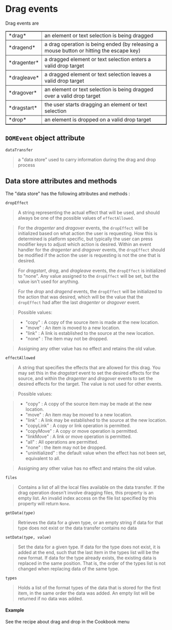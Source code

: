 Drag events
===========

<script type="text/python">
from browser import doc, alert
</script>

Drag events are

<table cellpadding=3 border=1>
<tr>
<td>*drag*</td>
<td>an element or text selection is being dragged
</td>
</tr>

<tr>
<td>*dragend*</td><td>a drag operation is being ended (by releasing a mouse button or hitting the escape key)</td>
</tr>

<tr>
<td>*dragenter*</td><td>a dragged element or text selection enters a valid drop target</td>
</tr>

<tr>
<td>*dragleave*</td><td>a dragged element or text selection leaves a valid drop target</td>
</tr>

<tr>
<td>*dragover*</td><td>an element or text selection is being dragged over a valid drop target</td>
</tr>

<tr>
<td>*dragstart*</td><td>the user starts dragging an element or text selection</td>
</tr>

<tr>
<td>*drop*</td><td>an element is dropped on a valid drop target</td>
</tr>

</table>

`DOMEvent` object attribute
---------------------------

`dataTransfer`
> a "data store" used to carry information during the drag and drop process

Data store attributes and methods
---------------------------------

The "data store" has the following attributes and methods :

`dropEffect`

> A string representing the actual effect that will be used, and should always be one of the possible values of `effectAllowed`.

> For the *dragenter* and *dragover* events, the `dropEffect` will be initialized based on what action the user is requesting. How this is determined is platform specific, but typically the user can press modifier keys to adjust which action is desired. Within an event handler for the *dragenter* and *dragover* events, the `dropEffect` should be modified if the action the user is requesting is not the one that is desired.

> For *dragstart*, *drag*, and *dragleave* events, the `dropEffect` is initialized to "none". Any value assigned to the `dropEffect` will be set, but the value isn't used for anything.

> For the *drop* and *dragend* events, the `dropEffect` will be initialized to the action that was desired, which will be the value that the `dropEffect` had after the last *dragenter* or *dragover* event.

> Possible values:

> -    "copy" : A copy of the source item is made at the new location.
> -    "move" : An item is moved to a new location.
> -    "link" : A link is established to the source at the new location.
> -    "none" : The item may not be dropped.

> Assigning any other value has no effect and retains the old value.


`effectAllowed`

> A string that specifies the effects that are allowed for this drag. You may set this in the *dragstart* event to set the desired effects for the source, and within the *dragenter* and *dragover* events to set the desired effects for the target. The value is not used for other events.

> Possible values:

> - "copy" : A copy of the source item may be made at the new location.
> - "move" : An item may be moved to a new location.
> - "link" : A link may be established to the source at the new location.
> - "copyLink" : A copy or link operation is permitted.
> - "copyMove" : A copy or move operation is permitted.
> - "linkMove" : A link or move operation is permitted.
> - "all" : All operations are permitted.
> - "none" : the item may not be dropped.
> - "uninitialized" : the default value when the effect has not been set, equivalent to all.

> Assigning any other value has no effect and retains the old value.

`files`

> Contains a list of all the local files available on the data transfer. If the drag operation doesn't involve dragging files, this property is an empty list. An invalid index access on the file list specified by this property will return `None`.

<code>getData(_type_)</code>

> Retrieves the data for a given type, or an empty string if data for that type does not exist or the data transfer contains no data

<code>setData(_type_, _value_)</code>

> Set the data for a given type. If data for the type does not exist, it is added at the end, such that the last item in the types list will be the new format. If data for the type already exists, the existing data is replaced in the same position. That is, the order of the types list is not changed when replacing data of the same type.


`types`

> Holds a list of the format types of the data that is stored for the first item, in the same order the data was added. An empty list will be returned if no data was added.


#### Example

See the recipe about drag and drop in the Cookbook menu